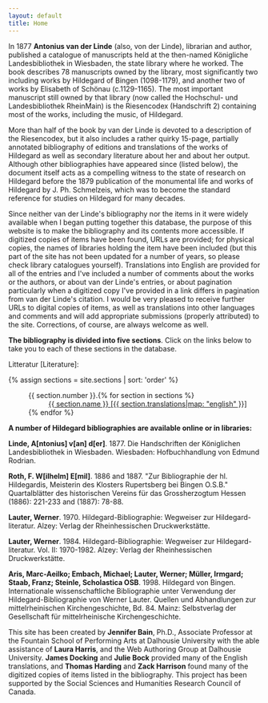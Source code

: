 ```yaml
---
layout: default
title: Home
---
```


In 1877 **Antonius van der Linde** (also, von der Linde), librarian and author, published a catalogue of manuscripts held at the then-named Königliche Landesbibliothek in Wiesbaden, the state library where he worked. The book describes 78 manuscripts owned by the library, most significantly two including works by Hildegard of Bingen (1098-1179), and another two of works by Elisabeth of Schönau (c.1129-1165). The most important manuscript still owned by that library (now called the Hochschul- und Landesbibliothek RheinMain) is the Riesencodex (Handschrift 2) containing most of the works, including the music, of Hildegard.

More than half of the book by van der Linde is devoted to a description of the Riesencodex, but it also includes a rather quirky 15-page, partially annotated bibliography of editions and translations of the works of Hildegard as well as secondary literature about her and about her output. Although other bibliographies have appeared since (listed below), the document itself acts as a compelling witness to the state of research on Hildegard before the 1879 publication of the monumental life and works of Hildegard by J. Ph. Schmelzeis, which was to become the standard reference for studies on Hildegard for many decades.

Since neither van der Linde's bibliography nor the items in it were widely available when I began putting together this database, the purpose of this website is to make the bibliography and its contents more accessible. If digitized copies of items have been found, URLs are provided; for physical copies, the names of libraries holding the item have been included (but this part of the site has not been updated for a number of years, so please check library catalogues yourself). Translations into English are provided for all of the entries and I've included a number of comments about the works or the authors, or about van der Linde's entries, or about pagination particularly when a digitized copy I've provided in a link differs in pagination from van der Linde's citation. I would be very pleased to receive further URLs to digital copies of items, as well as translations into other languages and comments and will add appropriate submissions (properly attributed) to the site. Corrections, of course, are always welcome as well.

**The bibliography is divided into five sections**. Click on the links below to take you to each of these sections in the database.



Litteratur [Literature]:


{% assign sections = site.sections | sort: 'order' %}

<dl style="padding-left:40px">
{% for section in sections %}
  <dt style="float: left">{{ section.number }}.</dt>
  <dd><a href="{{ site.baseurl }}{{ section.url }}">{{ section.name }} [{{ section.translations|map: "english" }}]</a></dd>
{% endfor %}
</dl>

<!--
 * I. Monografisches [monographical]
 * II. Historisch-biografische daten [historical-biographical data]
 * III. Reliquien [relics]
 * IV. Allgemeines, besonders die verschiedene beurteilung der heil. Hildegard [general, particularly the various assessment[s] of the holy Hildegard]
 * V. Medicinisches [medical]
-->
**A number of Hildegard bibliographies are available online or in libraries:**

**Linde, A[ntonius] v[an] d[er]**. 1877. Die Handschriften der Königlichen Landesbibliothek in Wiesbaden. Wiesbaden: Hofbuchhandlung von Edmund Rodrian.

**Roth, F. W[ilhelm] E[mil]**. 1886 and 1887. "Zur Bibliographie der hl. Hildegardis, Meisterin des Klosters Rupertsberg bei Bingen O.S.B." Quartalblätter des historischen Vereins für das Grossherzogtum Hessen (1886): 221-233 and (1887): 78-88.

**Lauter, Werner**. 1970. Hildegard-Bibliographie: Wegweiser zur Hildegard-literatur. Alzey: Verlag der Rheinhessischen Druckwerkstätte.

**Lauter, Werner**. 1984. Hildegard-Bibliographie: Wegweiser zur Hildegard-literatur. Vol. II: 1970-1982. Alzey: Verlag der Rheinhessischen Druckwerkstätte.

**Aris, Marc-Aeilko; Embach, Michael; Lauter, Werner; Müller, Irmgard; Staab, Franz; Steinle, Scholastica OSB**. 1998. Hildegard von Bingen. Internationale wissenschaftliche Bibliographie unter Verwendung der Hildegard-Bibliographie von Werner Lauter. Quellen und Abhandlungen zur mittelrheinischen Kirchengeschichte, Bd. 84. Mainz: Selbstverlag der Gesellschaft für mittelrheinische Kirchengeschichte.

This site has been created by **Jennifer Bain**, Ph.D., Associate Professor at the Fountain School of Performing Arts at Dalhousie University with the able assistance of **Laura Harris**, and the Web Authoring Group at Dalhousie University. **James Docking** and **Julie Bock** provided many of the English translations, and **Thomas Harding** and **Zack Harrison** found many of the digitized copies of items listed in the bibliography. This project has been supported by the Social Sciences and Humanities Research Council of Canada.


<!--
<div class="posts">
  {% for post in paginator.posts %}
  <div class="post">
    <h1 class="post-title">
      <a href="{{ post.url | absolute_url }}">
        {{ post.title }}
      </a>
    </h1>

    <span class="post-date">{{ post.date | date_to_string }}</span>

    {{ post.content }}
  </div>
  {% endfor %}
</div>

<div class="pagination">
  {% if paginator.next_page %}
    <a class="pagination-item older" href="{{ paginator.next_page_path | absolute_url }}">Older</a>
  {% else %}
    <span class="pagination-item older">Older</span>
  {% endif %}
  {% if paginator.previous_page %}
    {% if paginator.page == 2 %}
      <a class="pagination-item newer" href="{{ '/' | absolute_url }}">Newer</a>
    {% else %}
      <a class="pagination-item newer" href="{{ paginator.previous_page_path | absolute_url }}">Newer</a>
    {% endif %}
  {% else %}
    <span class="pagination-item newer">Newer</span>
  {% endif %}
</div>
-->